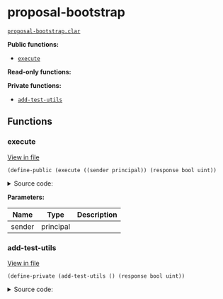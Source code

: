 # proposal-bootstrap

[`proposal-bootstrap.clar`](../contracts/proposals/proposal-bootstrap.clar)

**Public functions:**

- [`execute`](#execute)

**Read-only functions:**

**Private functions:**

- [`add-test-utils`](#add-test-utils)

## Functions

### execute

[View in file](../contracts/proposals/proposal-bootstrap.clar#L5)

`(define-public (execute ((sender principal)) (response bool uint))`

<details>
  <summary>Source code:</summary>

```clarity
(define-public (execute (sender principal))
  (begin
    ;; Enable genesis extensions
    (try! (contract-call? .executor-dao set-extensions
      (list
      )
    ))
    (and (not is-in-mainnet) (try! (add-test-utils)))

    (try! (contract-call? .executor-dao set-extension-roles
      (list
        { extension: .wrapper-migrator, enabled: true, role: "registry" }
      )
    ))

    ;; (try! (contract-call? .wrapper-migrator set-signers (list
    ;;   { signer: DEPLOYER, enabled: true }
    ;; )))

    (ok true)
  )
)
```

</details>

**Parameters:**

| Name   | Type      | Description |
| ------ | --------- | ----------- |
| sender | principal |             |

### add-test-utils

[View in file](../contracts/proposals/proposal-bootstrap.clar#L28)

`(define-private (add-test-utils () (response bool uint))`

<details>
  <summary>Source code:</summary>

```clarity
(define-private (add-test-utils)
  (if (not is-in-mainnet)
    (begin
      ;; workaround for https://github.com/stacks-network/stacks-blockchain/pull/3440
      ;; (try! (contract-call? .executor-dao set-extensions
      ;;   (list { extension: .test-utils, enabled: true })
      ;; ))
      ;; (try! (contract-call? .executor-dao set-extensions
      ;;   (list { extension: DEPLOYER, enabled: true })
      ;; ))

      (try! (contract-call? .executor-dao set-extensions
        (list
          { extension: DEPLOYER, enabled: true }
          { extension: .test-utils, enabled: true }
        )
      ))
      (ok true)
    )
    (ok true)
  )
)
```

</details>
